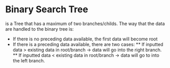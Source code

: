 # Binary Search Tree
is a Tree that has a maximum of two branches/childs. The way that the data are handled to the binary tree is: 
* If there is no preceding data available, the first data will become root
* If there is a preceding data available, there are two cases: 
** If inputted data > existing data in root/branch -> data will go into the right branch.
** If inputted data < existing data in root/branch -> data will go to into the left branch.